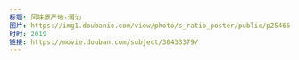 ```yaml
---
标题: 风味原产地·潮汕
图片: https://img1.doubanio.com/view/photo/s_ratio_poster/public/p2546608380.jpg
时时: 2019
链接: https://movie.douban.com/subject/30433379/
---
```

